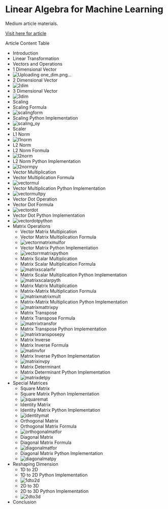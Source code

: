 # Linear Algebra for Machine Learning
Medium article materials.

[Visit here for article](https://medium.com/@geencay/linear-algebra-a-z-for-machine-learning-68dadcd0b757)

Article Content Table

*  Introduction
*  Linear Transformation
*  Vectors and Operations
  * 1 Dimensional Vector
  * ![Uploading one_dim.png…]()
  * 2 Dimensional Vector
  * ![2dim](https://user-images.githubusercontent.com/29928837/181903711-1346b1c5-2c2c-466e-81fb-5c36b9d8dca0.png)
  * 3 Dimensional Vector
  * ![3dim](https://user-images.githubusercontent.com/29928837/181903727-ae786178-80c0-4114-95b3-82e8a3d932ac.png)
  * Scaling
  * Scaling Formula
  * ![scalingform](https://user-images.githubusercontent.com/29928837/181903751-a1ea5612-b0a0-4bb9-83df-b182431af18e.png)
  * Scaling Python Implementation
  * ![scaling_oy](https://user-images.githubusercontent.com/29928837/181903766-db84ccab-6024-46c8-88c0-3a894166476e.png)
  * Scaler
  * L1 Norm
  * ![l1norm](https://user-images.githubusercontent.com/29928837/181903781-b35be89f-0273-4ad9-a9d1-489f93a09a7b.png)
  * L2 Norm
  * L2 Norm Formula
  * ![l2norm](https://user-images.githubusercontent.com/29928837/181903792-d21f10d7-252e-4562-9477-7be7cf5e82b6.png)
  * L2 Norm Python Implementation
  * ![l2normpy](https://user-images.githubusercontent.com/29928837/181903804-3c51b9fb-a40a-4275-a605-72a7d92b23a7.png)
  * Vector Multiplication
  * Vector Multiplication Formula
  * ![vectormul](https://user-images.githubusercontent.com/29928837/181903890-9bbd3091-ff89-4127-9a57-c22dd545f61e.png)
  * Vector Multiplication Python Implementation
  * ![vectormultpy](https://user-images.githubusercontent.com/29928837/181903915-a18084c3-d32d-4423-b17e-96a3342cc798.png)
  * Vector Dot Operation
  * Vector Dot Formula
  * ![vectordot](https://user-images.githubusercontent.com/29928837/181903947-b6a37151-4cf4-4305-a054-23cf55a1e0e3.png)
  * Vector Dot Python Implementation
  * ![vectordotpython](https://user-images.githubusercontent.com/29928837/181903956-f626d035-0c39-4dd2-99b8-795fd3344c34.png)
* Matrix Operations
  * Vector Matrix Multipication
  * Vector Matrix Multiplication Formula
  * ![vectormatrixmulfor](https://user-images.githubusercontent.com/29928837/181904001-afec1a0d-689b-479f-918c-6cab9bc2bf00.png)
  * Vector Matrix Python Implementation
  * ![vectorrmatrixpython](https://user-images.githubusercontent.com/29928837/181904005-0424747f-515f-45f6-bf88-8ad08601c0d0.png)
  * Matrix Scalar Multiplication
  * Matrix Scalar Multiplication Formula
  * ![matrixscalarfır](https://user-images.githubusercontent.com/29928837/181904023-513cb710-a53c-441d-a710-4e622bd6d996.png)
  * Matrix Scalar Multiplication Python Implementation
  * ![matrixscalarpyth](https://user-images.githubusercontent.com/29928837/181904025-8af61d7d-82f5-410f-8ff5-e1774b848e34.png)
  * Matrix Matrix Multiplication
  * Matrix-Matrix Multiplication Formula
  * ![matrixmatrixmult](https://user-images.githubusercontent.com/29928837/181904048-40c28793-d006-4e6d-b92c-af87c3147372.png)
  * Matrix-Matrix Multiplication Python Implementation
  * ![matrixmattrixpy](https://user-images.githubusercontent.com/29928837/181904053-2b831eed-6fbd-4fd3-b936-b6245a00d1df.png)
  * Matrix Transpose
  * Matrix Transpose Formula
  * ![matrrixtransfor](https://user-images.githubusercontent.com/29928837/181904085-1e62ad2f-d715-4511-8d8f-00ab1cdfb3ee.png)
  * Matrix Transpose Python Implementation
  * ![matrixtransposepy](https://user-images.githubusercontent.com/29928837/181904089-3f63e31f-eafd-4147-b3e0-924e092ade43.png)
  * Matrix Inverse
  * Matrix Inverse Formula
  * ![matinvfor](https://user-images.githubusercontent.com/29928837/181904117-06224376-2e33-4036-9689-88202eeb05d1.png)
  * Matrix Inverse Python Implementation
  * ![matrixinvpy](https://user-images.githubusercontent.com/29928837/181904134-e854d0e1-fadf-413c-a31a-04fcf6b01cda.png)
  * Matrix Determinant
  * Matrix Determinant Python Implementation
  * ![matrixdetpy](https://user-images.githubusercontent.com/29928837/181904150-917cc5cc-0ece-4fa6-b3ef-2c88b35f6cac.png)
* Special Matrices
  * Square Matrix
  * Square Matrix Python Implementation
  * ![squaremat](https://user-images.githubusercontent.com/29928837/181904212-d3c3dea9-0082-436a-93fd-209d0bab0612.png)
  * Identity Matrix
  * Identity Matrix Python Implementation
  * ![identitymat](https://user-images.githubusercontent.com/29928837/181904216-17f3ce10-3d53-4157-a9e6-6da517e365e9.png)
  * Orthogonal Matrix
  * Orthogonal Matrix Formula
  * ![orthogonalmatfor](https://user-images.githubusercontent.com/29928837/181904219-3a3c8d56-0ccf-45e8-a210-00515c18a614.png)
  * Diagonal Matrix
  * Diagonal Matrix Formula
  * ![diagonalmatfor](https://user-images.githubusercontent.com/29928837/181904230-b19ef954-c90f-4868-951b-7737afe1f4ce.png)
  * Diagonal Matrix Python Implementation
  * ![diagonalmatpy](https://user-images.githubusercontent.com/29928837/181904237-286b7e1b-d1c9-4e2f-b71e-dc52e4dd8d59.png)
* Reshaping Dimension
  * 1D to 2D
  * 1D to 2D Python Implementation
  * ![1dto2d](https://user-images.githubusercontent.com/29928837/181904276-e374c0c3-6e8b-46a0-b2d4-9df5ca209aca.png)
  * 2D to 3D
  * 2D to 3D Python Implementation
  * ![2dto3d](https://user-images.githubusercontent.com/29928837/181904281-1f27d369-29e8-44b7-af52-36a9c390c332.png)
* Conclusion
